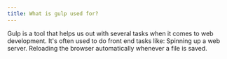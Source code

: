 ```yaml
---
title: What is gulp used for?
---
```


Gulp is a tool that helps us out with several tasks when it comes to web development. It's often used to do front end tasks like: Spinning up a web server. Reloading the browser automatically whenever a file is saved.
